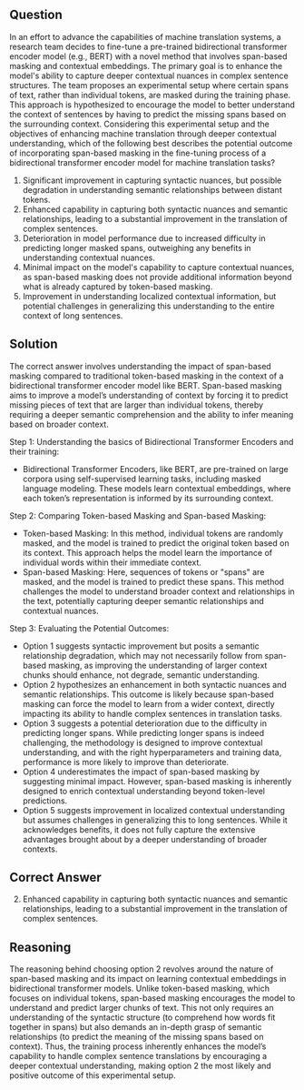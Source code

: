 ## Question

In an effort to advance the capabilities of machine translation systems, a research team decides to fine-tune a pre-trained bidirectional transformer encoder model (e.g., BERT) with a novel method that involves span-based masking and contextual embeddings. The primary goal is to enhance the model's ability to capture deeper contextual nuances in complex sentence structures. The team proposes an experimental setup where certain spans of text, rather than individual tokens, are masked during the training phase. This approach is hypothesized to encourage the model to better understand the context of sentences by having to predict the missing spans based on the surrounding context. Considering this experimental setup and the objectives of enhancing machine translation through deeper contextual understanding, which of the following best describes the potential outcome of incorporating span-based masking in the fine-tuning process of a bidirectional transformer encoder model for machine translation tasks?

1. Significant improvement in capturing syntactic nuances, but possible degradation in understanding semantic relationships between distant tokens.
2. Enhanced capability in capturing both syntactic nuances and semantic relationships, leading to a substantial improvement in the translation of complex sentences.
3. Deterioration in model performance due to increased difficulty in predicting longer masked spans, outweighing any benefits in understanding contextual nuances.
4. Minimal impact on the model's capability to capture contextual nuances, as span-based masking does not provide additional information beyond what is already captured by token-based masking.
5. Improvement in understanding localized contextual information, but potential challenges in generalizing this understanding to the entire context of long sentences.

## Solution

The correct answer involves understanding the impact of span-based masking compared to traditional token-based masking in the context of a bidirectional transformer encoder model like BERT. Span-based masking aims to improve a model’s understanding of context by forcing it to predict missing pieces of text that are larger than individual tokens, thereby requiring a deeper semantic comprehension and the ability to infer meaning based on broader context.

Step 1: Understanding the basics of Bidirectional Transformer Encoders and their training:
- Bidirectional Transformer Encoders, like BERT, are pre-trained on large corpora using self-supervised learning tasks, including masked language modeling. These models learn contextual embeddings, where each token’s representation is informed by its surrounding context.

Step 2: Comparing Token-based Masking and Span-based Masking:
- Token-based Masking: In this method, individual tokens are randomly masked, and the model is trained to predict the original token based on its context. This approach helps the model learn the importance of individual words within their immediate context.
- Span-based Masking: Here, sequences of tokens or "spans" are masked, and the model is trained to predict these spans. This method challenges the model to understand broader context and relationships in the text, potentially capturing deeper semantic relationships and contextual nuances.

Step 3: Evaluating the Potential Outcomes:
- Option 1 suggests syntactic improvement but posits a semantic relationship degradation, which may not necessarily follow from span-based masking, as improving the understanding of larger context chunks should enhance, not degrade, semantic understanding.
- Option 2 hypothesizes an enhancement in both syntactic nuances and semantic relationships. This outcome is likely because span-based masking can force the model to learn from a wider context, directly impacting its ability to handle complex sentences in translation tasks.
- Option 3 suggests a potential deterioration due to the difficulty in predicting longer spans. While predicting longer spans is indeed challenging, the methodology is designed to improve contextual understanding, and with the right hyperparameters and training data, performance is more likely to improve than deteriorate.
- Option 4 underestimates the impact of span-based masking by suggesting minimal impact. However, span-based masking is inherently designed to enrich contextual understanding beyond token-level predictions.
- Option 5 suggests improvement in localized contextual understanding but assumes challenges in generalizing this to long sentences. While it acknowledges benefits, it does not fully capture the extensive advantages brought about by a deeper understanding of broader contexts.

## Correct Answer

2. Enhanced capability in capturing both syntactic nuances and semantic relationships, leading to a substantial improvement in the translation of complex sentences.

## Reasoning

The reasoning behind choosing option 2 revolves around the nature of span-based masking and its impact on learning contextual embeddings in bidirectional transformer models. Unlike token-based masking, which focuses on individual tokens, span-based masking encourages the model to understand and predict larger chunks of text. This not only requires an understanding of the syntactic structure (to comprehend how words fit together in spans) but also demands an in-depth grasp of semantic relationships (to predict the meaning of the missing spans based on context). Thus, the training process inherently enhances the model’s capability to handle complex sentence translations by encouraging a deeper contextual understanding, making option 2 the most likely and positive outcome of this experimental setup.